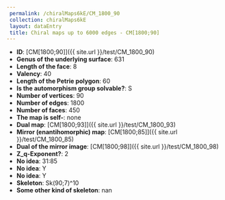 ```yaml
--- 
 permalink: /chiralMaps6kE/CM_1800_90 
 collection: chiralMaps6kE
 layout: dataEntry
 title: Chiral maps up to 6000 edges - CM[1800;90]
---
```


- **ID**: [CM[1800;90]]({{ site.url }}/test/CM_1800_90)
- **Genus of the underlying surface**: 631
- **Length of the face**: 8
- **Valency**: 40
- **Length of the Petrie polygon**: 60
- **Is the automorphism group solvable?**: S
- **Number of vertices**: 90
- **Number of edges**: 1800
- **Number of faces**: 450
- **The map is self-**: none
- **Dual map**: [CM[1800;93]]({{ site.url }}/test/CM_1800_93)
- **Mirror (enantihomorphic) map**: [CM[1800;85]]({{ site.url }}/test/CM_1800_85)
- **Dual of the mirror image**: [CM[1800;98]]({{ site.url }}/test/CM_1800_98)
- **Z_q-Exponent?**: 2
- **No idea**:  31:85
- **No idea**: Y
- **No idea**: Y
- **Skeleton**: Sk(90;7)^10
- **Some other kind of skeleton**: nan
